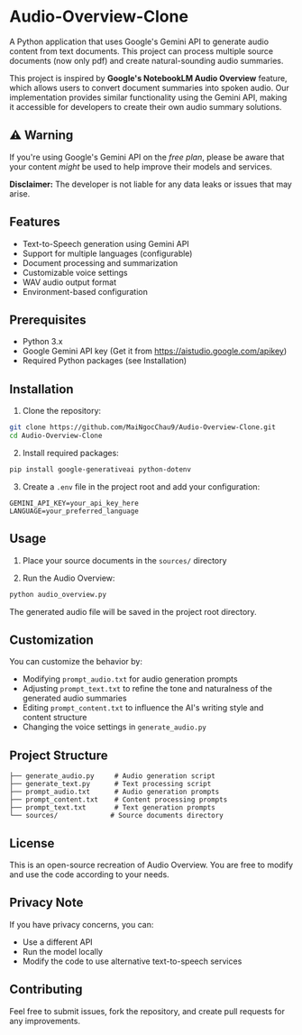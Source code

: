 # Audio-Overview-Clone

A Python application that uses Google's Gemini API to generate audio content from text documents. This project can process multiple source documents (now only pdf) and create natural-sounding audio summaries.

This project is inspired by **Google's NotebookLM Audio Overview** feature, which allows users to convert document summaries into spoken audio. Our implementation provides similar functionality using the Gemini API, making it accessible for developers to create their own audio summary solutions.

## ⚠️ **Warning**
If you're using Google's Gemini API on the *free plan*, please be aware that your content *might* be used to help improve their models and services.

**Disclaimer:** The developer is not liable for any data leaks or issues that may arise.

## Features

- Text-to-Speech generation using Gemini API
- Support for multiple languages (configurable)
- Document processing and summarization
- Customizable voice settings
- WAV audio output format
- Environment-based configuration

## Prerequisites

- Python 3.x
- Google Gemini API key (Get it from https://aistudio.google.com/apikey)
- Required Python packages (see Installation)

## Installation

1. Clone the repository:
```bash
git clone https://github.com/MaiNgocChau9/Audio-Overview-Clone.git
cd Audio-Overview-Clone
```

2. Install required packages:
```bash
pip install google-generativeai python-dotenv
```

3. Create a `.env` file in the project root and add your configuration:
```env
GEMINI_API_KEY=your_api_key_here
LANGUAGE=your_preferred_language
```

## Usage

1. Place your source documents in the `sources/` directory

2. Run the Audio Overview:
```bash
python audio_overview.py
```


The generated audio file will be saved in the project root directory.

## Customization

You can customize the behavior by:
- Modifying `prompt_audio.txt` for audio generation prompts
- Adjusting `prompt_text.txt` to refine the tone and naturalness of the generated audio summaries
- Editing `prompt_content.txt` to influence the AI's writing style and content structure
- Changing the voice settings in `generate_audio.py`

## Project Structure

```
├── generate_audio.py     # Audio generation script
├── generate_text.py      # Text processing script
├── prompt_audio.txt      # Audio generation prompts
├── prompt_content.txt    # Content processing prompts
├── prompt_text.txt       # Text generation prompts
└── sources/             # Source documents directory
```

## License

This is an open-source recreation of Audio Overview. You are free to modify and use the code according to your needs.

## Privacy Note

If you have privacy concerns, you can:
- Use a different API
- Run the model locally
- Modify the code to use alternative text-to-speech services

## Contributing

Feel free to submit issues, fork the repository, and create pull requests for any improvements.
